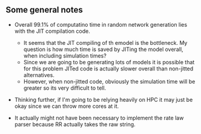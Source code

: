 Some general notes
------------------
- Overall 99.1% of computatino time in random network generation lies with the JIT compilation code. 
    - It seems that the JIT compiling of th emodel is the bottleneck. My question is how much time 
    is saved by JITing the model overall, when including simulation times? 
    - Since we are going to be generating lots of models it is possible that for this 
      problem JITed code is actually slower overall than non-jitted alternatives. 
    - However, when non-jitted code, obviously the simulation time will be greater 
      so its very difficult to tell. 
 - Thinking further, if I'm going to be relying heavily on HPC it may just be okay since we 
   can throw more cores at it. 
   
   
 - It actually might not have been necessary to implement the rate law parser because RR actually takes the raw string. 
 